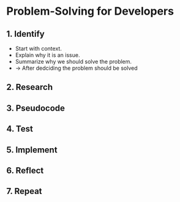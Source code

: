 # Problem-Solving for Developers
## 1. Identify
- Start with context.
- Explain why it is an issue.
- Summarize why we should solve the problem.
- -> After dedciding the problem should be solved
## 2. Research
## 3. Pseudocode
## 4. Test
## 5. Implement
## 6. Reflect
## 7. Repeat

